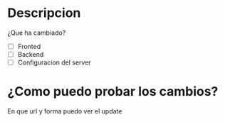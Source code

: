 # Descripcion 
¿Que ha cambiado?

- [ ] Fronted
- [ ] Backend
- [ ] Configuracion del server

# ¿Como puedo probar los cambios?
En que url y forma puedo ver el update
